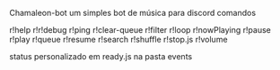 Chamaleon-bot
um simples bot de música para discord
comandos

r!help
r!r!debug
r!ping
r!clear-queue
r!filter
r!loop
r!nowPlaying
r!pause
r!play
r!queue
r!resume
r!search
r!shuffle
r!stop.js
r!volume

status personalizado em ready.js na pasta events
